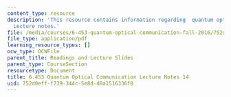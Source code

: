 ```yaml
---
content_type: resource
description: 'This resource contains information regarding  quantum optical communication:
  Lecture notes.'
file: /media/courses/6-453-quantum-optical-communication-fall-2016/752d0efff739344c5e8dd8a1516336f8_MIT6_453F16_Lect14.pdf
file_type: application/pdf
learning_resource_types: []
ocw_type: OCWFile
parent_title: Readings and Lecture Slides
parent_type: CourseSection
resourcetype: Document
title: 6.453 Quantum Optical Communication Lecture Notes 14
uid: 752d0eff-f739-344c-5e8d-d8a1516336f8
---
```

